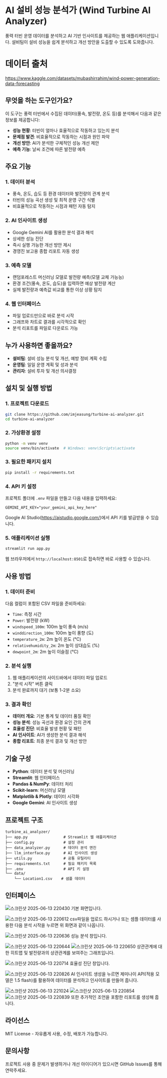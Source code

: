 # AI 설비 성능 분석가 (Wind Turbine AI Analyzer)

풍력 터빈 운영 데이터를 분석하고 AI 기반 인사이트를 제공하는 웹 애플리케이션입니다. 설비팀이 설비 성능을 쉽게 분석하고 개선 방안을 도출할 수 있도록 도와줍니다.

# 데이터 출처
https://www.kaggle.com/datasets/mubashirrahim/wind-power-generation-data-forecasting

## 무엇을 하는 도구인가요?

이 도구는 풍력 터빈에서 수집된 데이터(풍속, 발전량, 온도 등)를 분석해서 다음과 같은 정보를 제공합니다:

- **성능 현황**: 터빈이 얼마나 효율적으로 작동하고 있는지 분석
- **문제점 발견**: 비효율적으로 작동하는 시점과 원인 파악  
- **개선 방안**: AI가 분석한 구체적인 성능 개선 제안
- **예측 기능**: 날씨 조건에 따른 발전량 예측

## 주요 기능

### 1. 데이터 분석
- 풍속, 온도, 습도 등 환경 데이터와 발전량의 관계 분석
- 터빈의 성능 곡선 생성 및 최적 운영 구간 식별
- 비효율적으로 작동하는 시점과 패턴 자동 탐지

### 2. AI 인사이트 생성
- Google Gemini AI를 활용한 분석 결과 해석
- 상세한 성능 진단
- 즉시 실행 가능한 개선 방안 제시
- 경영진 보고용 종합 리포트 자동 생성

### 3. 예측 모델
- 랜덤포레스트 머신러닝 모델로 발전량 예측(모델 교체 가능능)
- 환경 조건(풍속, 온도, 습도)을 입력하면 예상 발전량 계산
- 실제 발전량과 예측값 비교를 통한 이상 상황 탐지

### 4. 웹 인터페이스
- 파일 업로드만으로 바로 분석 시작
- 그래프와 차트로 결과를 시각적으로 확인
- 분석 리포트를 파일로 다운로드 가능

## 누가 사용하면 좋을까요?

- **설비팀**: 설비 성능 분석 및 개선, 예방 정비 계획 수립
- **운영팀**: 일일 운영 계획 및 성과 분석
- **관리자**: 설비 투자 및 개선 의사결정

## 설치 및 실행 방법

### 1. 프로젝트 다운로드
```bash
git clone https://github.com/imjeasung/turbine-ai-analyzer.git
cd turbine-ai-analyzer
```

### 2. 가상환경 설정
```bash
python -m venv venv
source venv/bin/activate  # Windows: venv\Scripts\activate
```

### 3. 필요한 패키지 설치
```bash
pip install -r requirements.txt
```

### 4. API 키 설정
프로젝트 폴더에 `.env` 파일을 만들고 다음 내용을 입력하세요:
```
GEMINI_API_KEY="your_gemini_api_key_here"
```

Google AI Studio(https://aistudio.google.com/)에서 API 키를 발급받을 수 있습니다.

### 5. 애플리케이션 실행
```bash
streamlit run app.py
```

웹 브라우저에서 `http://localhost:8501`로 접속하면 바로 사용할 수 있습니다.

## 사용 방법

### 1. 데이터 준비
다음 컬럼이 포함된 CSV 파일을 준비하세요:
- `Time`: 측정 시간
- `Power`: 발전량 (kW)
- `windspeed_100m`: 100m 높이 풍속 (m/s)
- `winddirection_100m`: 100m 높이 풍향 (도)
- `temperature_2m`: 2m 높이 온도 (°C)
- `relativehumidity_2m`: 2m 높이 상대습도 (%)
- `dewpoint_2m`: 2m 높이 이슬점 (°C)

### 2. 분석 실행
1. 웹 애플리케이션의 사이드바에서 데이터 파일 업로드
2. "분석 시작" 버튼 클릭
3. 분석 완료까지 대기 (보통 1-2분 소요)

### 3. 결과 확인
- **데이터 개요**: 기본 통계 및 데이터 품질 확인
- **성능 분석**: 성능 곡선과 환경 요인 간의 관계
- **효율성 진단**: 비효율 발생 현황 및 패턴
- **AI 인사이트**: AI가 생성한 분석 결과 해석
- **종합 리포트**: 최종 분석 결과 및 개선 방안

## 기술 구성

- **Python**: 데이터 분석 및 머신러닝
- **Streamlit**: 웹 인터페이스
- **Pandas & NumPy**: 데이터 처리
- **Scikit-learn**: 머신러닝 모델
- **Matplotlib & Plotly**: 데이터 시각화
- **Google Gemini**: AI 인사이트 생성

## 프로젝트 구조

```
turbine_ai_analyzer/
├── app.py                # Streamlit 웹 애플리케이션
├── config.py             # 설정 관리
├── data_analyzer.py      # 데이터 분석 엔진
├── llm_interface.py      # AI 인사이트 생성
├── utils.py              # 공통 유틸리티
├── requirements.txt      # 필요 패키지 목록
├── .env                  # API 키 설정
└── data/
    └── Location1.csv    # 샘플 데이터
```

## 인터페이스
![스크린샷 2025-06-13 220430](https://github.com/user-attachments/assets/5d3c7be3-9225-470a-a476-ec6c9cd69fb1)
기본 화면입니다.

![스크린샷 2025-06-13 220612](https://github.com/user-attachments/assets/af8d697a-9b31-473b-9306-c4b6ca8d1f86)
csv파일을 업로드 하시거나 또는 셈플 데이터를 사용한 다음 분석 시작을 누르면 위 화면과 같이 나옵니다.

![스크린샷 2025-06-13 220636](https://github.com/user-attachments/assets/42033690-8d52-4543-8f12-83bf8e1a039d)
성능 분석 창입니다.

![스크린샷 2025-06-13 220644](https://github.com/user-attachments/assets/457134b8-d02a-46c2-ba83-f0f33f6da656)
![스크린샷 2025-06-13 220650](https://github.com/user-attachments/assets/71fe70cd-9b30-4069-b9e3-0c39e5dc115f)
상관관계에 대한 히트맵 및 발전량과의 상관관계를 보여주는 그래프입니다.

![스크린샷 2025-06-13 220714](https://github.com/user-attachments/assets/b5f9b277-c3cb-4d5b-8962-0122edc79d1a)
효율성 진단 창입니다.

![스크린샷 2025-06-13 220826](https://github.com/user-attachments/assets/dcefa732-03a1-4070-97e7-a81081e93fec)
AI 인사이트 생성을 누르면 제미나이 API(적용 모델은 1.5 flash)를 활용하여 데이터를 분석하고 인사이트를 만들어 줍니다.

![스크린샷 2025-06-13 221024](https://github.com/user-attachments/assets/72e4f969-03c8-4b15-b628-b819d73eaadc)
![스크린샷 2025-06-13 220854](https://github.com/user-attachments/assets/90b8a28b-1c80-4aac-8644-4cd50dcc9a52)
![스크린샷 2025-06-13 220839](https://github.com/user-attachments/assets/82e2fa33-3482-4a97-af78-0362e1dffaa9)
또한 추가적인 조언을 포함한 리포트를 생성해 줍니다.

## 라이선스

MIT License - 자유롭게 사용, 수정, 배포가 가능합니다.

## 문의사항

프로젝트 사용 중 문제가 발생하거나 개선 아이디어가 있으시면 GitHub Issues를 통해 연락주세요.
